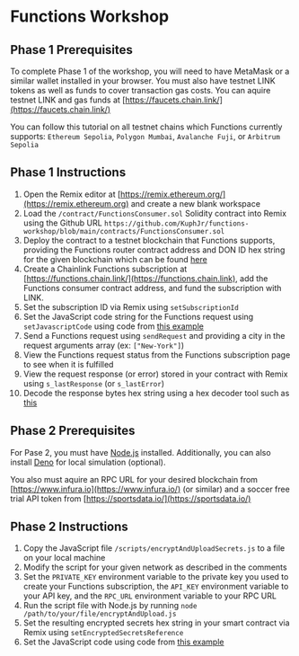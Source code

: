 # Functions Workshop

## Phase 1 Prerequisites

To complete Phase 1 of the workshop, you will need to have MetaMask or a similar wallet installed in your browser.
You must also have testnet LINK tokens as well as funds to cover transaction gas costs.
You can aquire testnet LINK and gas funds at [https://faucets.chain.link/](https://faucets.chain.link/)

You can follow this tutorial on all testnet chains which Functions currently supports:
`Ethereum Sepolia`, `Polygon Mumbai`, `Avalanche Fuji`, or `Arbitrum Sepolia`

## Phase 1 Instructions

1. Open the Remix editor at [https://remix.ethereum.org/](https://remix.ethereum.org) and create a new blank workspace
2. Load the `/contract/FunctionsConsumer.sol` Solidity contract into Remix using the Github URL `https://github.com/KuphJr/functions-workshop/blob/main/contracts/FunctionsConsumer.sol`
3. Deploy the contract to a testnet blockchain that Functions supports, providing the Functions router contract address and DON ID hex string for the given blockchain which can be found [here](https://docs.chain.link/chainlink-functions/supported-networks)
4. Create a Chainlink Functions subscription at [https://functions.chain.link/](https://functions.chain.link), add the Functions consumer contract address, and fund the subscription with LINK.
5. Set the subscription ID via Remix using `setSubscriptionId`
6. Set the JavaScript code string for the Functions request using `setJavascriptCode` using code from [this example](https://functions.chain.link/playground/823d75ac-1ef6-4792-bbb5-e8f484733791)
7. Send a Functions request using `sendRequest` and providing a city in the request arguments array (ex: `["New-York"]`)
8. View the Functions request status from the Functions subscription page to see when it is fulfilled
9. View the request response (or error) stored in your contract with Remix using `s_lastResponse` (or `s_lastError`)
10. Decode the response bytes hex string using a hex decoder tool such as [this](https://onlinetools.com/utf8/convert-hexadecimal-to-utf8)

## Phase 2 Prerequisites

For Pase 2, you must have [Node.js](https://nodejs.org/en) installed.
Additionally, you can also install [Deno](https://deno.com/) for local simulation (optional).

You also must aquire an RPC URL for your desired blockchain from [https://www.infura.io](https://www.infura.io/) (or similar) and a soccer free trial API token from [https://sportsdata.io/](https://sportsdata.io/)

## Phase 2 Instructions

1. Copy the JavaScript file `/scripts/encryptAndUploadSecrets.js` to a file on your local machine
2. Modify the script for your given network as described in the comments
3. Set the `PRIVATE_KEY` environment variable to the private key you used to create your Functions subscription, the `API_KEY` environment variable to your API key, and the `RPC_URL` environment variable to your RPC URL
4. Run the script file with Node.js by running `node /path/to/your/file/encryptAndUpload.js`
5. Set the resulting encrypted secrets hex string in your smart contract via Remix using `setEncryptedSecretsReference`
6. Set the JavaScript code using code from [this example](https://functions.chain.link/playground/1fcb4403-f340-4594-a63d-5a8f29d5bb96)

